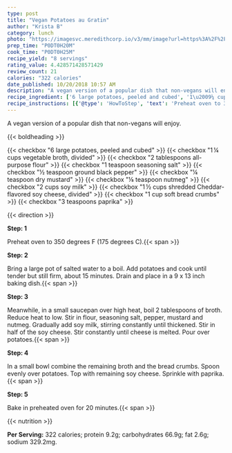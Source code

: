 ```yaml
---
type: post
title: "Vegan Potatoes au Gratin"
author: "Krista B"
category: lunch
photo: "https://imagesvc.meredithcorp.io/v3/mm/image?url=https%3A%2F%2Fimages.media-allrecipes.com%2Fuserphotos%2F1109354.jpg"
prep_time: "P0DT0H20M"
cook_time: "P0DT0H25M"
recipe_yield: "8 servings"
rating_value: 4.428571428571429
review_count: 21
calories: "322 calories"
date_published: 10/20/2018 10:57 AM
description: "A vegan version of a popular dish that non-vegans will enjoy."
recipe_ingredient: ['6 large potatoes, peeled and cubed', '1\u2009¼ cups vegetable broth, divided', '2 tablespoons all-purpose flour', '1 teaspoon seasoning salt', '½ teaspoon ground black pepper', '¼ teaspoon dry mustard', '⅛ teaspoon nutmeg', '2 cups soy milk', '1\u2009½ cups shredded Cheddar-flavored soy cheese, divided', '1 cup soft bread crumbs', '3 teaspoons paprika']
recipe_instructions: [{'@type': 'HowToStep', 'text': 'Preheat oven to 350 degrees F (175 degrees C).\n'}, {'@type': 'HowToStep', 'text': 'Bring a large pot of salted water to a boil.  Add potatoes and cook until tender but still firm, about 15 minutes. Drain and place in a 9 x 13 inch baking dish.\n'}, {'@type': 'HowToStep', 'text': 'Meanwhile, in a small saucepan over high heat, boil 2 tablespoons of broth.  Reduce heat to low.  Stir in flour, seasoning salt, pepper, mustard and nutmeg.  Gradually add soy milk, stirring constantly until thickened.  Stir in half of the soy cheese.  Stir constantly until cheese is melted.  Pour over potatoes.\n'}, {'@type': 'HowToStep', 'text': 'In a small bowl combine the remaining broth and the bread crumbs.  Spoon evenly over potatoes.  Top with remaining soy cheese.  Sprinkle with paprika.\n'}, {'@type': 'HowToStep', 'text': 'Bake in preheated oven for 20 minutes.\n'}]
---
```


A vegan version of a popular dish that non-vegans will enjoy. 

{{< boldheading >}}

{{< checkbox "6 large potatoes, peeled and cubed" >}}
{{< checkbox "1 ¼ cups vegetable broth, divided" >}}
{{< checkbox "2 tablespoons all-purpose flour" >}}
{{< checkbox "1 teaspoon seasoning salt" >}}
{{< checkbox "½ teaspoon ground black pepper" >}}
{{< checkbox "¼ teaspoon dry mustard" >}}
{{< checkbox "⅛ teaspoon nutmeg" >}}
{{< checkbox "2 cups soy milk" >}}
{{< checkbox "1 ½ cups shredded Cheddar-flavored soy cheese, divided" >}}
{{< checkbox "1 cup soft bread crumbs" >}}
{{< checkbox "3 teaspoons paprika" >}}


{{< direction >}}

**Step: 1**

Preheat oven to 350 degrees F (175 degrees C).{{< span >}}

**Step: 2**

Bring a large pot of salted water to a boil.  Add potatoes and cook until tender but still firm, about 15 minutes. Drain and place in a 9 x 13 inch baking dish.{{< span >}}

**Step: 3**

Meanwhile, in a small saucepan over high heat, boil 2 tablespoons of broth.  Reduce heat to low.  Stir in flour, seasoning salt, pepper, mustard and nutmeg.  Gradually add soy milk, stirring constantly until thickened.  Stir in half of the soy cheese.  Stir constantly until cheese is melted.  Pour over potatoes.{{< span >}}

**Step: 4**

In a small bowl combine the remaining broth and the bread crumbs.  Spoon evenly over potatoes.  Top with remaining soy cheese.  Sprinkle with paprika.{{< span >}}

**Step: 5**

Bake in preheated oven for 20 minutes.{{< span >}}

{{< nutrition >}}

**Per Serving:** 322 calories; protein 9.2g; carbohydrates 66.9g; fat 2.6g; sodium 329.2mg.